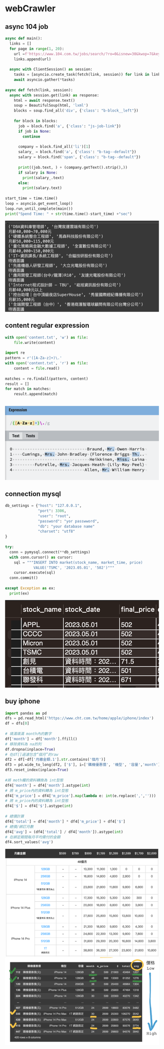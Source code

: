 # webCrawler
## async 104 job
``` py
async def main():
  links = []
  for page in range(1, 20):
    url =f'https://www.104.com.tw/jobs/search/?ro=0&isnew=30&kwop=7&keyword=Python&expansionType=area%2Cspec%2Ccom%2Cjob%2Cwf%2Cwktm&area=6001008000&order=15&asc=0&page={page}&mode=s&jobsource=2018indexpoc&langFlag=0&langStatus=0&recommendJob=1&hotJob=1'
    links.append(url)

  async with ClientSession() as session:
    tasks = [asyncio.create_task(fetch(link, session)) for link in links]
    await asyncio.gather(*tasks)

async def fetch(link, session):
  async with session.get(link) as response:
    html = await response.text()
    soup = BeautifulSoup(html, 'lxml')
    blocks = soup.find_all('div', {'class': "b-block__left"})

    for block in blocks:
      job = block.find('a', {'class': "js-job-link"})
      if job is None:
        continue

      company = block.find_all('li')[1] 
      salary_ = block.find('a', {'class': "b-tag--default"})
      salary = block.find('span', {'class': "b-tag--default"})

      print((job.text, ) + (company.getText().strip(),))
      if salary is None:
        print(salary_.text)
      else:
        print(salary.text)
        
start_time = time.time()
loop = asyncio.get_event_loop()
loop.run_until_complete(main())
print("Spend Time: " + str(time.time()-start_time) +"sec")
```
![image](https://github.com/RandomErwin/webCrawler/blob/main/非同步%20104%20job.png)

## content regular expression
``` py
with open('content.txt', 'w') as file:
    file.write(content)

import re
pattern = r'([A-Za-z]+)\.'
with open('content.txt', 'r') as file:
    content = file.read()

matches = re.findall(pattern, content)
result = []
for match in matches:
    result.append(match)
    
``` 
![image](https://github.com/RandomErwin/webCrawler/blob/main/正則表達式.png)

## connection mysql
``` py
db_settings = {"host": "127.0.0.1",
               "port": 3306,
               "user": "root",
               "password": "yor passwword",
               "db": "your database name"
               "charset": "utf8"
}

try:
  conn = pymysql.connect(**db_settings)
  with conn.cursor() as cursor:
    sql = """INSERT INTO market(stock_name, market_time, price) 
             VALUE('TSMC', '2023.05.01', '502')"""
    cursor.execute(sql)
  conn.commit()
  
except Exception as ex:
  print(ex)
``` 
![image](https://github.com/RandomErwin/webCrawler/blob/main/資料庫connect.png)

## buy iphone
``` py
import pandas as pd
dfs = pd.read_html('https://www.cht.com.tw/home/apple/iphone/index')
df = dfs[0]

# 填滿填滿 month內的數字
df['month'] = df['month'].ffill()
# 移除資料為 na的列
df.dropna(inplace=True)
# 在df[]過濾包含“個月”的raw
df2 = df[~df['月繳金額.1'].str.contains('個月')]
df3 = pd.wide_to_long(df2, ['$'], i=['購機優惠價', '機型', '容量','month'], j='m_price', suffix='[\d,]+')
df3.reset_index(inplace=True)

#將 moth欄的資料轉換為 int型態
df4['month'] = df4['month'].astype(int)
# 將 m_price內的資料轉為 int型態
df4['m_price'] = df4['m_price'].map(lambda e: int(e.replace(',','')))
# 將 m_price內的資料轉為 int型態
df4['$'] = df4['$'].astype(int)

# 總價計算
df4['total'] = df4['month'] * df4['m_price'] + df4['$']
# 總價/綁訂月數
df4['avg'] = (df4['total'] / df4['month']).astype(int)
# 在綁定期間每月平均需付的金額
df4.sort_values('avg')

``` 
![image](https://github.com/RandomErwin/webCrawler/blob/main/原始圖表.png) 
![image](https://github.com/RandomErwin/webCrawler/blob/main/更新圖表.png)

